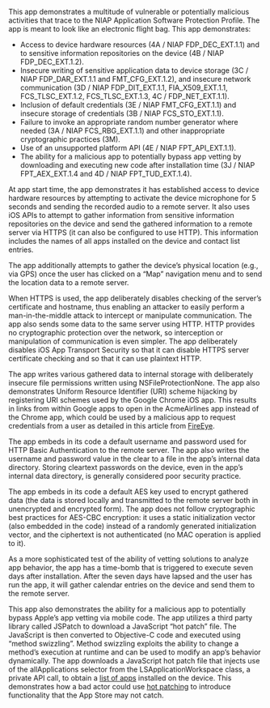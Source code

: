 This app demonstrates a multitude of vulnerable or potentially malicious activities that trace to the NIAP Application Software Protection Profile. The app is meant to look like an electronic flight bag.  This app demonstrates:* Access to device hardware resources (4A / NIAP FDP_DEC_EXT.1.1) and to sensitive information repositories on the device (4B / NIAP FDP_DEC_EXT.1.2). * Insecure writing of sensitive application data to device storage (3C / NIAP FDP_DAR_EXT.1.1 and FMT_CFG_EXT.1.2), and insecure network communication (3D / NIAP FDP_DIT_EXT.1.1, FIA_X509_EXT.1.1, FCS_TLSC_EXT.1.2, FCS_TLSC_EXT.1.3, 4C / FDP_NET_EXT.1.1). * Inclusion of default credentials (3E / NIAP FMT_CFG_EXT.1.1) and insecure storage of credentials (3B / NIAP FCS_STO_EXT.1.1). * Failure to invoke an appropriate random number generator where needed (3A / NIAP FCS_RBG_EXT.1.1) and other inappropriate cryptographic practices (3M). * Use of an unsupported platform API (4E / NIAP FPT_API_EXT.1.1).* The ability for a malicious app to potentially bypass app vetting by downloading and executing new code after installation time (3J / NIAP FPT_AEX_EXT.1.4 and 4D / NIAP FPT_TUD_EXT.1.4).At app start time, the app demonstrates it has established access to device hardware resources by attempting to activate the device microphone for 5 seconds and sending the recorded audio to a remote server. It also uses iOS APIs to attempt to gather information from sensitive information repositories on the device and send the gathered information to a remote server via HTTPS (it can also be configured to use HTTP). This information includes the names of all apps installed on the device and contact list entries.The app additionally attempts to gather the device’s physical location (e.g., via GPS) once the user has clicked on a “Map” navigation menu and to send the location data to a remote server.When HTTPS is used, the app deliberately disables checking of the server’s certificate and hostname, thus enabling an attacker to easily perform a man-in-the-middle attack to intercept or manipulate communication. The app also sends some data to the same server using HTTP. HTTP provides no cryptographic protection over the network, so interception or manipulation of communication is even simpler. The app deliberately disables iOS App Transport Security so that it can disable HTTPS server certificate checking and so that it can use plaintext HTTP.The app writes various gathered data to internal storage with deliberately insecure file permissions written using NSFileProtectionNone. The app also demonstrates Uniform Resource Identifier (URI) scheme hijacking by registering URI schemes used by the Google Chrome iOS app.  This results in links from within Google apps to open in the AcmeAirlines app instead of the Chrome app, which could be used by a malicious app to request credentials from a user as detailed in this article from [FireEye](https://www.fireeye.com/blog/threat-research/2015/02/ios_masque_attackre.html).The app embeds in its code a default username and password used for HTTP Basic Authentication to the remote server. The app also writes the username and password value in the clear to a file in the app’s internal data directory. Storing cleartext passwords on the device, even in the app’s internal data directory, is generally considered poor security practice.The app embeds in its code a default AES key used to encrypt gathered data (the data is stored locally and transmitted to the remote server both in unencrypted and encrypted form). The app does not follow cryptographic best practices for AES-CBC encryption: it uses a static initialization vector (also embedded in the code) instead of a randomly generated initialization vector, and the ciphertext is not authenticated (no MAC operation is applied to it).As a more sophisticated test of the ability of vetting solutions to analyze app behavior, the app has a time-bomb that is triggered to execute seven days after installation.  After the seven days have lapsed and the user has run the app, it will gather calendar entries on the device and send them to the remote server. This app also demonstrates the ability for a malicious app to potentially bypass Apple’s app vetting via mobile code. The app utilizes a third party library called JSPatch to download a JavaScript “hot patch” file. The JavaScript is then converted to Objective-C code and executed using “method swizzling”. Method swizzling exploits the ability to change a method’s execution at runtime and can be used to modify an app’s behavior dynamically. The app downloads a JavaScript hot patch file that injects use of the allApplications selector from the LSApplicationWorkspace class, a private API call, to obtain a [list of apps](http://www.andreas-kurtz.de/2014/09/malicious-apps-ios8.html) installed on the device.  This demonstrates how a bad actor could use [hot patching](https://www.fireeye.com/blog/threat-research/2016/01/hot_or_not_the_bene.html) to introduce functionality that the App Store may not catch. 
